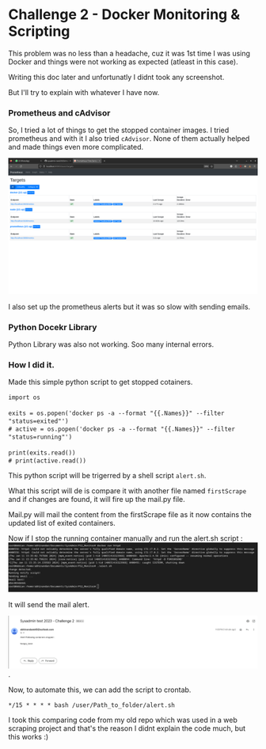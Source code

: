 # Challenge 2 - Docker Monitoring & Scripting

This problem was no less than a headache, cuz it was 1st time I was using Docker and things were not working as expected (atleast in this case).

Writing this doc later and unfortunatly I didnt took any screenshot.

But I'll try to explain with whatever I have now.

### Prometheus and cAdvisor

So, I tried a lot of things to get the stopped container images. I tried prometheus and with it I also tried ```cAdvisor```. None of them actually helped and made things even more complicated. 

![pro](https://github.com/nandan645/SysAdmin/blob/main/PS2_Monitor/Screenshot%20from%202024-01-11%2019-59-42.png)

I also set up the prometheus alerts but it was so slow with sending emails.

### Python Docekr Library

Python Library was also not working. Soo many internal errors.

### How I did it.

Made this simple python script to get stopped cotainers.
~~~
import os

exits = os.popen('docker ps -a --format "{{.Names}}" --filter "status=exited"')
# active = os.popen('docker ps -a --format "{{.Names}}" --filter "status=running"')

print(exits.read())
# print(active.read())
~~~

This python script will be trigerred by a shell script ```alert.sh```.

What this script will de is compare it with another file named ```firstScrape``` and if changes are found, it will fire up the mail.py file.

Mail.py will mail the content from the firstScrape file as it now contains the updated list of exited containers.

Now if I stop the running container manually and run the alert.sh script : 
![stop](https://github.com/nandan645/SysAdmin/blob/main/PS2_Monitor/Screenshot%20from%202024-01-11%2021-05-55.png)

It will send the mail alert.

![mail](https://github.com/nandan645/SysAdmin/blob/main/PS2_Monitor/Screenshot%20from%202024-01-11%2021-07-18.png).

Now, to automate this, we can add the script to crontab.

~~~
*/15 * * * * bash /user/Path_to_folder/alert.sh
~~~

I took this comparing code from my old repo which was used in a web scraping project and that's the reason I didnt explain the code much, but this works :)
